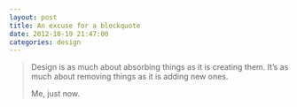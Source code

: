 ```yaml
---
layout: post
title: An excuse for a blockquote
date: 2012-10-19 21:47:00
categories: design
---
```

> Design is as much about absorbing things as it is creating them. It&#8217;s as much about removing things as it is adding new ones.
> <footer>Me, just now.</footer>